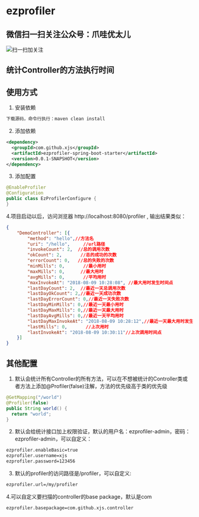 # ezprofiler

## 微信扫一扫关注公众号：爪哇优太儿
![扫一扫加关注](https://img-blog.csdnimg.cn/20190524100820287.jpg?x-oss-process=image/watermark,type_ZmFuZ3poZW5naGVpdGk,shadow_10,text_aHR0cHM6Ly9ibG9nLmNzZG4ubmV0L2dvbGRlbmZpc2gxOTE5,size_16,color_FFFFFF,t_7)

## 统计Controller的方法执行时间

## 使用方式

1. 安装依赖
```sh
下载源码，命令行执行：maven clean install
```

2. 添加依赖
```xml
<dependency>
  <groupId>com.github.xjs</groupId>
  <artifactId>ezprofiler-spring-boot-starter</artifactId>
  <version>0.0.1-SNAPSHOT</version>
</dependency>
```
3. 添加配置
```java
@EnableProfiler
@Configuration
public class EzProfilerConfigure {
}
```
4.项目启动以后，访问浏览器 http://localhost:8080/profiler , 输出结果类似：
```json
{
	"DemoController": [{
		"method": "hello",//方法名
		"uri": "/hello",     //url路径
		"invokeCount": 2,  //总的调用次数
		"okCount": 2,       //总的成功的次数
		"errorCount": 0,   //总的失败的次数
		"minMills": 0,       //最小用时
		"maxMills": 0,      //最大用时
		"avgMills": 0,       //平均用时
		"maxInvokeAt": "2018-08-09 10:28:08", //最大用时发生时间点
		"lastDayCount": 2,  //最近一天总调用次数
		"lastDayOkCount": 2,//最近一天成功次数
		"lastDayErrorCount": 0,//最近一天失败次数
		"lastDayMinMills": 0,//最近一天最小用时
		"lastDayMaxMills": 0,//最近一天最大用时
		"lastDayAvgMills": 0,//最近一天平均用时
		"lastDayMaxInvokeAt": "2018-08-09 10:28:12",//最近一天最大用时发生时间点
		"lastMills": 0,       //上次用时
		"lastInvokeAt": "2018-08-09 10:30:11"//上次调用时间点
	}]
}
```

## 其他配置

1. 默认会统计所有Controller的所有方法，可以在不想被统计的Controller类或者方法上添加@Profiler(false)注解，方法的优先级高于类的优先级
```java
@GetMapping("/world")
@Profiler(false)
public String world() {
  return "world";
}
```
2. 默认会给统计接口加上权限验证，默认的用户名：ezprofiler-admin，密码：ezprofiler-admin，可以自定义：
```html
ezprofiler.enableBasic=true
ezprofiler.username=xjs
ezprofiler.password=123456
```
3. 默认的profiler的访问路径是/profiler，可以自定义:
```html
ezprofiler.url=/my/profiler
```
4.可以自定义要扫描的controller的base package，默认是com
```html
ezprofiler.basepackage=com.github.xjs.controller
```

